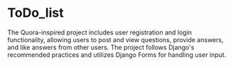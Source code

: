 # ToDo_list
The Quora-inspired project includes user registration and login functionality, allowing users to post and view questions, provide answers, and like answers from other users. The project follows Django's recommended practices and utilizes Django Forms for handling user input.
